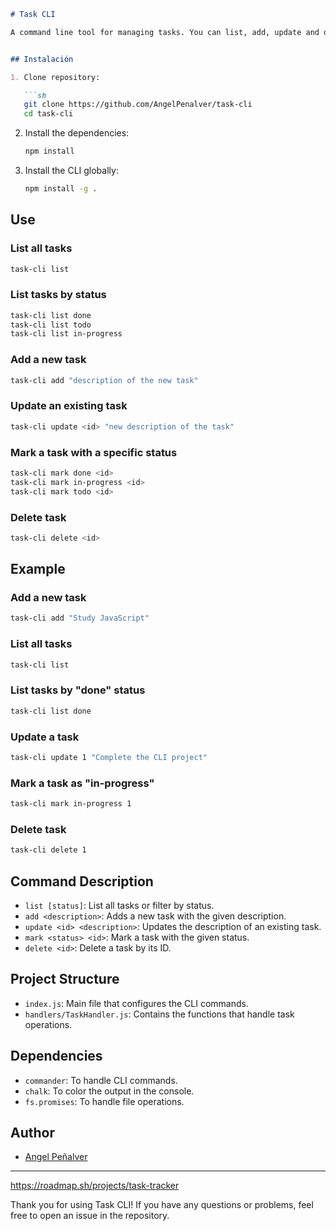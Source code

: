 ```markdown
# Task CLI

A command line tool for managing tasks. You can list, add, update and delete tasks, as well as mark tasks with different statuses.


## Instalación

1. Clone repository:

   ```sh
   git clone https://github.com/AngelPenalver/task-cli
   cd task-cli
   ```

2. Install the dependencies:

   ```sh
   npm install
   ```

3. Install the CLI globally:

   ```sh
   npm install -g .
   ```

## Use

### List all tasks

   ```sh
   task-cli list
   ```

### List tasks by status

   ```sh
   task-cli list done
   task-cli list todo
   task-cli list in-progress
   ```

### Add a new task

   ```sh
   task-cli add "description of the new task"
   ```

### Update an existing task

   ```sh
   task-cli update <id> "new description of the task"
   ```

### Mark a task with a specific status

   ```sh
   task-cli mark done <id>
   task-cli mark in-progress <id>
   task-cli mark todo <id>
   ```

### Delete task

   ```sh
   task-cli delete <id>
   ```

## Example

### Add a new task

   ```sh
   task-cli add "Study JavaScript"
   ```

### List all tasks

   ```sh
   task-cli list
   ```

### List tasks by "done" status

   ```sh
   task-cli list done
   ```

### Update a task

   ```sh
   task-cli update 1 "Complete the CLI project"
   ```

### Mark a task as "in-progress"

   ```sh
   task-cli mark in-progress 1
   ```

### Delete task

   ```sh
   task-cli delete 1
   ```

## Command Description

- `list [status]`: List all tasks or filter by status.
- `add <description>`: Adds a new task with the given description.
- `update <id> <description>`: Updates the description of an existing task.
- `mark <status> <id>`: Mark a task with the given status.
- `delete <id>`: Delete a task by its ID.

## Project Structure

- `index.js`: Main file that configures the CLI commands.
- `handlers/TaskHandler.js`: Contains the functions that handle task operations.

## Dependencies

- `commander`: To handle CLI commands.
- `chalk`: To color the output in the console.
- `fs.promises`: To handle file operations.

## Author

- [Angel Peñalver](https://github.com/AngelPenalver)

---
https://roadmap.sh/projects/task-tracker

Thank you for using Task CLI! If you have any questions or problems, feel free to open an issue in the repository.
```